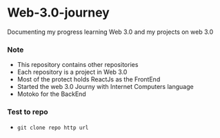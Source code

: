 # Web-3.0-journey
Documenting my progress learning Web 3.0 and my projects on web 3.0

### Note

- This repository contains other repositories 
- Each repository is a project in Web 3.0
- Most of the protect holds ReactJs as the FrontEnd
- Started the web 3.0 Journy with Internet Computers language 
- Motoko for the BackEnd

### Test to repo

- `git clone repo http url`

